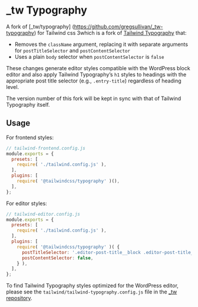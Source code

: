 # \_tw Typography

A fork of [_tw/typography] (https://github.com/gregsullivan/_tw-typography) for Tailwind css  3which is a fork of [Tailwind Typography](https://github.com/tailwindlabs/tailwindcss-typography) that:

* Removes the `className` argument, replacing it with separate arguments for `postTitleSelector` and `postContentSelector`
* Uses a plain `body` selector when `postContentSelector` is `false`

These changes generate editor styles compatible with the WordPress block editor and also apply Tailwind Typography’s `h1` styles to headings with the appropriate post title selector (e.g., `.entry-title`) regardless of heading level.

The version number of this fork will be kept in sync with that of Tailwind Typography itself.

## Usage

For frontend styles:

```js
// tailwind-frontend.config.js
module.exports = {
  presets: [
    require( './tailwind.config.js' ),
  ],
  plugins: [
    require( '@tailwindcss/typography' )(),
  ],
};
```

For editor styles:

```js
// tailwind-editor.config.js
module.exports = {
  presets: [
    require( './tailwind.config.js' ),
  ],
  plugins: [
    require( '@tailwindcss/typography' )( {
      postTitleSelector: '.editor-post-title__block .editor-post-title__input',
      postContentSelector: false,
    } ),
  ],
};
```

To find Tailwind Typography styles optimized for the WordPress editor, please see the `tailwind/tailwind-typography.config.js` file in the [_tw repository](https://github.com/gregsullivan/_tw).
